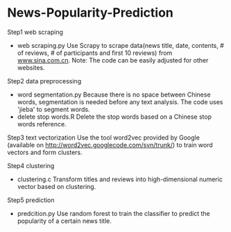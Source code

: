 # News-Popularity-Prediction
Step1 web scraping
- web scraping.py
Use Scrapy to scrape data(news title, date, contents, # of reviews, # of participants and first 10 reviews) from www.sina.com.cn.
Note: The code can be easily adjusted for other websites.

Step2 data preprocessing
- word segmentation.py
Because there is no space between Chinese words, segmentation is needed before any text analysis. The code uses 'jieba' to segment words.
- delete stop words.R
Delete the stop words based on a Chinese stop words reference.

Step3 text vectorization
Use the tool word2vec provided by Google (available on http://word2vec.googlecode.com/svn/trunk/) to train word vectors and form clusters.

Step4 clustering
- clustering.c
Transform titles and reviews into high-dimensional numeric vector based on clustering.

Step5 prediction
- predcition.py
Use random forest to train the classifier to predict the popularity of a certain news title.
